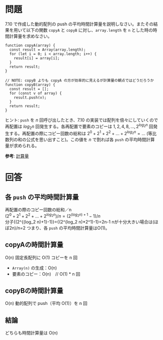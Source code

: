 # 問題

7.10 で作成した動的配列の push の平均時間計算量を説明しなさい。またその結果を用いて以下の関数 `copyA` と `copyB` に対し、`array.length` を `n` とした時の時間計算量を求めなさい。

```
function copyA(array) {
  const result = Array(array.length);
  for (let i = 0; i < array.length; i++) {
    result[i] = array[i];
  }
  return result;
}

// NOTE: copyB よりも copyA の方が効率的に見えるが計算量の観点ではどうだろうか
function copyB(array) {
  const result = [];
  for (const v of array) {
    result.push(v);
  }
  return result;
}

```

ヒント: `push` を $`n`$ 回呼び出したとき、7.10 の実装では配列を倍々にしていくので再配置は $`log_2 n`$ 回発生する。各再配置で要素のコピーは $`1, 2, 4, 8, ..., 2^{log_2 n}`$ 回発生する。再配置の際にコピー回数の総和は $`2^0 + 2^1 + 2^2 + ... + 2^{log_2 n} = ...`$ (等比数列の和の公式を思い出すこと)。この値を $`n`$ で割れば各 `push` の平均時間計算量が求められる。

**参考**: [計算量](https://atcoder.jp/contests/apg4b/tasks/APG4b_w)

# 回答

## 各 `push` の平均時間計算量

再配置の際のコピー回数の総和／n  
$`{(2^0 + 2^1 + 2^2 + ... + 2^{log_2 n})}/n = {(2^{(log_2 n)+1}-1)}/n`$  
分子{(2^{(log_2 n)+1}-1)}={(2^(log_2 n)\*2^1)-1}=2n-1
nが十分大きい場合は(ほぼ2n)/n=2
つまり、各 `push` の平均時間計算量はO(1)。

## copyAの時間計算量

O(n)
固定長配列に O(1) コピーを n 回

- `Array(n)` の生成：O(n)
- 要素のコピー：O(n)　// O(1) \* n 回

## copyBの時間計算量

O(n)
動的配列で push（平均 O(1)）を n 回

## 結論

どちらも時間計算量は O(n)
